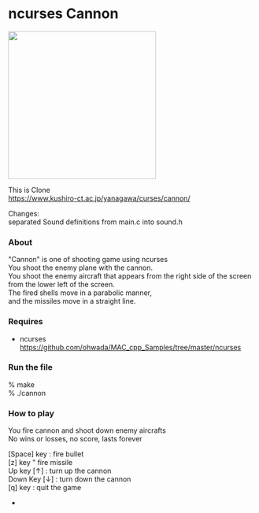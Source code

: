  ncurses Cannon
===============

<image src="https://raw.githubusercontent.com/ohwada/MAC_cpp_Samples/master/ ncurses/cannon/scrrenshots/cannon.png" width="300" /> <br/>

This is Clone <br/>
 https://www.kushiro-ct.ac.jp/yanagawa/curses/cannon/ <br/>

Changes: <br/>
 separated Sound definitions from main.c into sound.h <br/>


### About
"Cannon" is one of shooting game  using ncurses <br/>
You shoot the enemy plane with the cannon.  <br/>
You shoot the enemy aircraft that appears from the right side of the screen from the lower left of the screen.  <br/>
The fired shells move in a parabolic manner,  <br/>
and the missiles move in a straight line.  <br/>


### Requires 
- ncurses <br/>
https://github.com/ohwada/MAC_cpp_Samples/tree/master/ncurses <br/>

### Run the file 

% make <br/>
% ./cannon <br/>

### How to play 
You fire cannon and shoot down enemy aircrafts <br/>
No wins or losses, no score, lasts forever <br/>

[Space] key :  fire bullet <br/>
[z] key " fire missile <br/>
Up key [↑] : turn up the cannon  <br/>
 Down Key  [↓] : turn down the cannon <br/>
 [q] key : quit the game <br/>


-